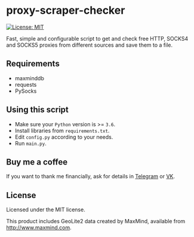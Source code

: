 # proxy-scraper-checker

[![License: MIT](https://img.shields.io/badge/License-MIT-yellow.svg)](https://opensource.org/licenses/MIT)

Fast, simple and configurable script to get and check free HTTP, SOCKS4 and SOCKS5 proxies from different sources and save them to a file.

## Requirements

- maxminddb
- requests
- PySocks

## Using this script

- Make sure your `Python` version is >= `3.6`.
- Install libraries from `requirements.txt`.
- Edit `config.py` according to your needs.
- Run `main.py`.

## Buy me a coffee

If you want to thank me financially, ask for details in [Telegram](https://t.me/monosans) or [VK](https://vk.com/id607137534).

## License

Licensed under the MIT license.

This product includes GeoLite2 data created by MaxMind, available from http://www.maxmind.com.
